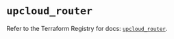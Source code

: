 # `upcloud_router`

Refer to the Terraform Registry for docs: [`upcloud_router`](https://registry.terraform.io/providers/upcloudltd/upcloud/5.2.3/docs/resources/router).
